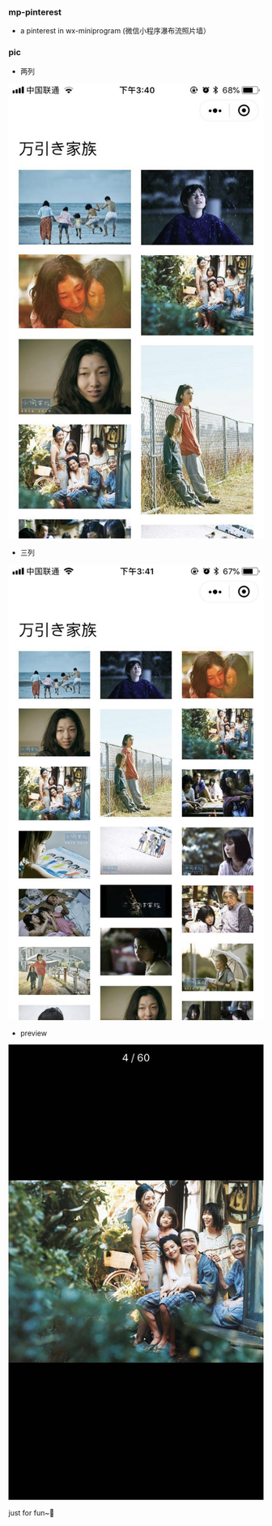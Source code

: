 ### mp-pinterest
- a pinterest in wx-miniprogram (微信小程序瀑布流照片墙）

### pic

- 两列

![](./pics/pic01.jpg)

- 三列

![](./pics/pic02.jpg)

- preview

![](./pics/pic03.jpg)

just for fun~🤘